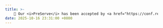 ```yaml
---
title: >-
    🎉 Our <i>PreServe</i> has been accepted by <a href="https://conf.researchr.org/home/icse-2026" style="color: #ff00fc;">ICSE'26</a>.
date: 2025-10-16 23:31:00 +0800
---
```

